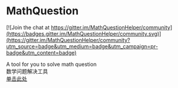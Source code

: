 # MathQuestion

[![Join the chat at https://gitter.im/MathQuestionHelper/community](https://badges.gitter.im/MathQuestionHelper/community.svg)](https://gitter.im/MathQuestionHelper/community?utm_source=badge&utm_medium=badge&utm_campaign=pr-badge&utm_content=badge)

A tool for you to solve math question   
数学问题解决工具  
[单击此处](http://wsk-n-001.github.io/MathQuestion)
